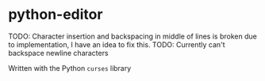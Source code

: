 # python-editor
TODO: Character insertion and backspacing in middle of lines is broken due to implementation, I have an idea to fix this.
TODO: Currently can't backspace newline characters

Written with the Python `curses` library
